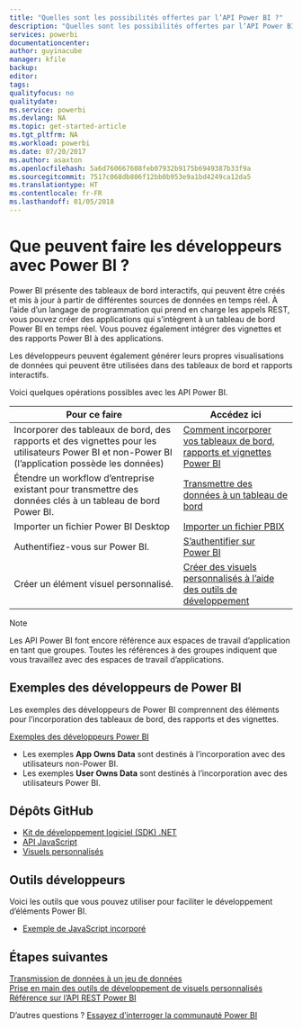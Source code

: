 ```yaml
---
title: "Quelles sont les possibilités offertes par l’API Power BI ?"
description: "Quelles sont les possibilités offertes par l’API Power BI ?"
services: powerbi
documentationcenter: 
author: guyinacube
manager: kfile
backup: 
editor: 
tags: 
qualityfocus: no
qualitydate: 
ms.service: powerbi
ms.devlang: NA
ms.topic: get-started-article
ms.tgt_pltfrm: NA
ms.workload: powerbi
ms.date: 07/20/2017
ms.author: asaxton
ms.openlocfilehash: 5a6d760667608feb07932b9175b6949387b33f9a
ms.sourcegitcommit: 7517c068db806f12bb0b953e9a1bd4249ca12da5
ms.translationtype: HT
ms.contentlocale: fr-FR
ms.lasthandoff: 01/05/2018
---
```

# <a name="what-can-developers-do-with-power-bi"></a>Que peuvent faire les développeurs avec Power BI ?
Power BI présente des tableaux de bord interactifs, qui peuvent être créés et mis à jour à partir de différentes sources de données en temps réel. À l’aide d’un langage de programmation qui prend en charge les appels REST, vous pouvez créer des applications qui s’intègrent à un tableau de bord Power BI en temps réel. Vous pouvez également intégrer des vignettes et des rapports Power BI à des applications.

Les développeurs peuvent également générer leurs propres visualisations de données qui peuvent être utilisées dans des tableaux de bord et rapports interactifs. 

Voici quelques opérations possibles avec les API Power BI.

| **Pour ce faire** | **Accédez ici** |
| --- | --- |
| Incorporer des tableaux de bord, des rapports et des vignettes pour les utilisateurs Power BI et non-Power BI (l’application possède les données) |[Comment incorporer vos tableaux de bord, rapports et vignettes Power BI](embedding-content.md) |
| Étendre un workflow d’entreprise existant pour transmettre des données clés à un tableau de bord Power BI. |[Transmettre des données à un tableau de bord](walkthrough-push-data.md) |
| Importer un fichier Power BI Desktop |[Importer un fichier PBIX](https://msdn.microsoft.com/library/mt243837.aspx) |
| Authentifiez-vous sur Power BI. |[S’authentifier sur Power BI](get-azuread-access-token.md) |
| Créer un élément visuel personnalisé. |[Créer des visuels personnalisés à l’aide des outils de développement](../service-custom-visuals-getting-started-with-developer-tools.md) |

> [!NOTE]
> Les API Power BI font encore référence aux espaces de travail d’application en tant que groupes. Toutes les références à des groupes indiquent que vous travaillez avec des espaces de travail d’applications.
> 
> 

## <a name="power-bi-developer-samples"></a>Exemples des développeurs de Power BI
Les exemples des développeurs de Power BI comprennent des éléments pour l’incorporation des tableaux de bord, des rapports et des vignettes.

[Exemples des développeurs Power BI](https://github.com/Microsoft/PowerBI-Developer-Samples)

* Les exemples **App Owns Data** sont destinés à l’incorporation avec des utilisateurs non-Power BI.
* Les exemples **User Owns Data** sont destinés à l’incorporation avec des utilisateurs Power BI.

## <a name="github-repositories"></a>Dépôts GitHub
* [Kit de développement logiciel (SDK) .NET](https://github.com/Microsoft/PowerBI-CSharp)
* [API JavaScript](https://github.com/Microsoft/PowerBI-JavaScript)
* [Visuels personnalisés](https://github.com/Microsoft/PowerBI-visuals)

## <a name="developer-tools"></a>Outils développeurs
Voici les outils que vous pouvez utiliser pour faciliter le développement d’éléments Power BI.

* [Exemple de JavaScript incorporé](https://microsoft.github.io/PowerBI-JavaScript/demo)

## <a name="next-steps"></a>Étapes suivantes
[Transmission de données à un jeu de données](walkthrough-push-data.md)  
[Prise en main des outils de développement de visuels personnalisés](../service-custom-visuals-getting-started-with-developer-tools.md) 
[Référence sur l’API REST Power BI](https://msdn.microsoft.com/library/mt147898.aspx)  

D’autres questions ? [Essayez d’interroger la communauté Power BI](http://community.powerbi.com/)

